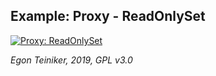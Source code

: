 ## Example: Proxy - ReadOnlySet

[![Proxy: ReadOnlySet](https://img.youtube.com/vi/wGf2gHKjj_k/0.jpg)](https://www.youtube.com/watch?v=wGf2gHKjj_k)




*Egon Teiniker, 2019, GPL v3.0*
